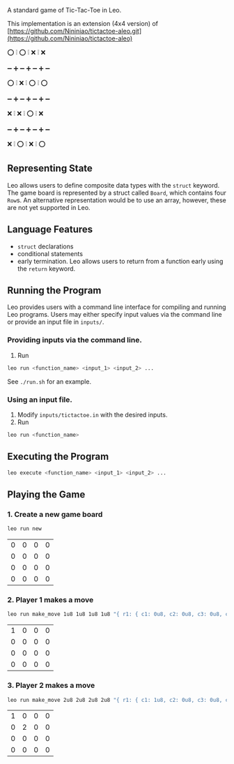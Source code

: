 <!-- # ⭕ Tic-Tac-Toe Extended (4x4) -->

[//]: # (<img alt="workshop/tictactoe" width="1412" src="../.resources/tictactoe.png">)

A standard game of Tic-Tac-Toe in Leo.

This implementation is an extension (4x4 version) of [https://github.com/Nininiao/tictactoe-aleo.git](https://github.com/Nininiao/tictactoe-aleo) 

⭕ ❕ ⭕ ❕ ❌ ❕ ❌

➖ ➕ ➖ ➕ ➖ ➕ ➖

⭕ ❕ ⁣❌ ❕ ⭕ ❕ ⭕

➖ ➕ ➖ ➕ ➖ ➕ ➖

❌ ❕ ❌ ❕ ⭕ ❕ ❌

➖ ➕ ➖ ➕ ➖ ➕ ➖

❌ ❕ ⭕ ❕ ❌ ❕ ⭕


## Representing State
Leo allows users to define composite data types with the `struct` keyword. 
The game board is represented by a struct called `Board`, which contains four `Row`s.
An alternative representation would be to use an array, however, these are not yet supported in Leo.

## Language Features
- `struct` declarations
- conditional statements
- early termination. Leo allows users to return from a function early using the `return` keyword.

## Running the Program

Leo provides users with a command line interface for compiling and running Leo programs.
Users may either specify input values via the command line or provide an input file in `inputs/`.

### Providing inputs via the command line.
1. Run 
```bash
leo run <function_name> <input_1> <input_2> ...
```
See `./run.sh` for an example.


### Using an input file.
1. Modify `inputs/tictactoe.in` with the desired inputs.
2. Run
```bash
leo run <function_name>
```

## Executing the Program
```bash
leo execute <function_name> <input_1> <input_2> ...
```

## Playing the Game

### 1. Create a new game board
```bash
leo run new
```
|   |   |   |   |
|---|---|---|---|
| 0 | 0 | 0 | 0 |
| 0 | 0 | 0 | 0 |
| 0 | 0 | 0 | 0 |
| 0 | 0 | 0 | 0 |

### 2. Player 1 makes a move
```bash
leo run make_move 1u8 1u8 1u8 1u8 "{ r1: { c1: 0u8, c2: 0u8, c3: 0u8, c4: 0u8 }, r2: { c1: 0u8, c2: 0u8, c3: 0u8. c4: 0u8 }, r3: { c1: 0u8, c2: 0u8, c3: 0u8, c4: 0u8 }, r4: { c1: 0u8, c2: 0u8, c3: 0u8, c4: 0u8 } }"
```
|   |   |   |   |
|---|---|---|---|
| 1 | 0 | 0 | 0 |
| 0 | 0 | 0 | 0 |
| 0 | 0 | 0 | 0 |
| 0 | 0 | 0 | 0 |

### 3. Player 2 makes a move
```bash
leo run make_move 2u8 2u8 2u8 2u8 "{ r1: { c1: 1u8, c2: 0u8, c3: 0u8, c4: 0u8 }, r2: { c1: 0u8, c2: 0u8, c3: 0u8, c4: 0u8 }, r3: { c1: 0u8, c2: 0u8, c3: 0u8, c4: 0u8 }, r4: { c1: 0u8, c2: 0u8, c3: 0u8, c4: 0u8 } }"
```
|   |   |   |   |
|---|---|---|---|
| 1 | 0 | 0 | 0 |
| 0 | 2 | 0 | 0 |
| 0 | 0 | 0 | 0 |
| 0 | 0 | 0 | 0 |
